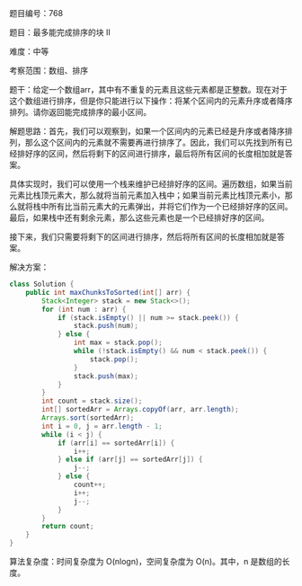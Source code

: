 题目编号：768

题目：最多能完成排序的块 II

难度：中等

考察范围：数组、排序

题干：给定一个数组arr，其中有不重复的元素且这些元素都是正整数。现在对于这个数组进行排序，但是你只能进行以下操作：将某个区间内的元素升序或者降序排列。请你返回能完成排序的最小区间。

解题思路：首先，我们可以观察到，如果一个区间内的元素已经是升序或者降序排列，那么这个区间内的元素就不需要再进行排序了。因此，我们可以先找到所有已经排好序的区间，然后将剩下的区间进行排序，最后将所有区间的长度相加就是答案。

具体实现时，我们可以使用一个栈来维护已经排好序的区间。遍历数组，如果当前元素比栈顶元素大，那么就将当前元素加入栈中；如果当前元素比栈顶元素小，那么就将栈中所有比当前元素大的元素弹出，并将它们作为一个已经排好序的区间。最后，如果栈中还有剩余元素，那么这些元素也是一个已经排好序的区间。

接下来，我们只需要将剩下的区间进行排序，然后将所有区间的长度相加就是答案。

解决方案：

```java
class Solution {
    public int maxChunksToSorted(int[] arr) {
        Stack<Integer> stack = new Stack<>();
        for (int num : arr) {
            if (stack.isEmpty() || num >= stack.peek()) {
                stack.push(num);
            } else {
                int max = stack.pop();
                while (!stack.isEmpty() && num < stack.peek()) {
                    stack.pop();
                }
                stack.push(max);
            }
        }
        int count = stack.size();
        int[] sortedArr = Arrays.copyOf(arr, arr.length);
        Arrays.sort(sortedArr);
        int i = 0, j = arr.length - 1;
        while (i < j) {
            if (arr[i] == sortedArr[i]) {
                i++;
            } else if (arr[j] == sortedArr[j]) {
                j--;
            } else {
                count++;
                i++;
                j--;
            }
        }
        return count;
    }
}
```

算法复杂度：时间复杂度为 O(nlogn)，空间复杂度为 O(n)。其中，n 是数组的长度。